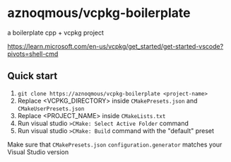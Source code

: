# aznoqmous/vcpkg-boilerplate

a boilerplate cpp + vcpkg project

https://learn.microsoft.com/en-us/vcpkg/get_started/get-started-vscode?pivots=shell-cmd

## Quick start

1. `git clone https://aznoqmous/vcpkg-boilerplate <project-name>`
2. Replace <VCPKG_DIRECTORY> inside `CMakePresets.json` and `CMakeUserPresets.json`
3. Replace <PROJECT_NAME> inside `CMakeLists.txt`
4. Run visual studio `>CMake: Select Active Folder` command
5. Run visual studio `>CMake: Build` command with the "default" preset

Make sure that `CMakePresets.json` `configuration.generator` matches your Visual Studio version